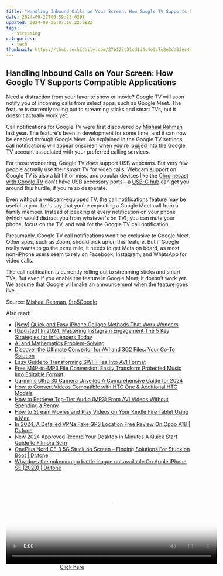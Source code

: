 ```yaml
---
title: "Handling Inbound Calls on Your Screen: How Google TV Supports Compatible Applications"
date: 2024-09-22T00:39:23.039Z
updated: 2024-09-26T07:16:22.982Z
tags:
  - streaming
categories:
  - tech
thumbnail: https://thmb.techidaily.com/27b127c31cd1d4c4e3c7e2e3da33ec44af88b4b625ba034a78a3512eb4d83268.jpg
---
```


## Handling Inbound Calls on Your Screen: How Google TV Supports Compatible Applications

Need a distraction from your favorite show or movie? Google TV will soon notify you of incoming calls from select apps, such as Google Meet. The feature is currently rolling out to streaming sticks and smart TVs, but it doesn't actually work yet.

 Call notifications for Google TV were first discovered by [Mishaal Rahman](https://twitter.com/MishaalRahman/status/1666602517612974080) last year. The feature's been in development for some time, and it can now be enabled through Google Meet. As explained in the Google TV settings, call notifications will appear onscreen when you're logged into the Google TV account associated with your preferred calling services.

 For those wondering, Google TV _does_ support USB webcams. But very few people actually use their smart TV for video calls. Webcam support on Google TV is also a bit hit or miss, and popular devices like the [Chromecast with Google TV](https://fox-direct.techidaily.com/new-in-2024-break-free-from-periscope-unique-mobile-video-apps-for-smartphones/) don't have USB accessory ports—a [USB-C hub](https://some-approaches.techidaily.com/new-precision-and-speed-the-ultimate-guide-to-mac-srt-editing/) can get you around this hurdle, if you're so desperate.

 Even without a webcam-equipped TV, the call notifications feature may be useful to you. Let's say that you're expecting a Google Meet call from a family member. Instead of peeking at every notification on your phone (which would distract you from whatever's on TV), you can mute your phone, focus on the TV, and wait for the Google TV call notification.

 Presumably, Google TV call notifications won't be exclusive to Google Meet. Other apps, such as Zoom, should pick up on this feature. But if Google really wants to go the extra mile, it needs to get Meta on board, as most non-iPhone users seem to rely on Facebook, Instagram, and WhatsApp for video calls.

 The call notification is currently rolling out to streaming sticks and smart TVs. But even if you enable the feature in Google Meet, it doesn't work yet. We assume that Google will make an announcement when the feature goes live.

 Source: [Mishaal Rahman](https://twitter.com/MishaalRahman/status/1747400625518940355), [9to5Google](https://9to5google.com/2024/01/16/google-tv-call-notifications/)

<ins class="adsbygoogle"
     style="display:block"
     data-ad-format="autorelaxed"
     data-ad-client="ca-pub-7571918770474297"
     data-ad-slot="1223367746"></ins>

<ins class="adsbygoogle"
     style="display:block"
     data-ad-client="ca-pub-7571918770474297"
     data-ad-slot="8358498916"
     data-ad-format="auto"
     data-full-width-responsive="true"></ins>

<span class="atpl-alsoreadstyle">Also read:</span>
<div><ul>
<li><a href="https://extra-guidance.techidaily.com/new-quick-and-easy-iphone-collage-methods-that-work-wonders/"><u>[New] Quick and Easy iPhone Collage Methods That Work Wonders</u></a></li>
<li><a href="https://instagram-clips.techidaily.com/updated-in-2024-mastering-instagram-engagement-the-5-key-strategies-for-influencers-today/"><u>[Updated] In 2024, Mastering Instagram Engagement The 5 Key Strategies for Influencers Today</u></a></li>
<li><a href="https://tech-hub.techidaily.com/ai-and-mathematics-problem-solving/"><u>AI and Mathematics Problem-Solving</u></a></li>
<li><a href="https://media-tips.techidaily.com/1723620217168-discover-the-ultimate-convertor-for-avi-and-3g2-files-your-go-to-solution/"><u>Discover the Ultimate Convertor for AVI and 3G2 Files: Your Go-To Solution</u></a></li>
<li><a href="https://media-tips.techidaily.com/easy-guide-to-transforming-swf-files-into-avi-format/"><u>Easy Guide to Transforming SWF Files Into AVI Format</u></a></li>
<li><a href="https://media-tips.techidaily.com/free-m4p-to-mp3-file-conversion-easily-transform-protected-music-into-editable-format/"><u>Free M4P-to-MP3 File Conversion: Easily Transform Protected Music Into Editable Format</u></a></li>
<li><a href="https://some-techniques.techidaily.com/garmins-ultra-30-camera-unveiled-a-comprehensive-guide-for-2024/"><u>Garmin's Ultra 30 Camera Unveiled A Comprehensive Guide for 2024</u></a></li>
<li><a href="https://media-tips.techidaily.com/how-to-convert-videos-compatible-with-htc-one-and-additional-htc-models/"><u>How to Convert Videos Compatible with HTC One & Additional HTC Models</u></a></li>
<li><a href="https://media-tips.techidaily.com/how-to-retrieve-top-tier-audio-mp3-from-avi-videos-without-spending-a-penny/"><u>How to Retrieve Top-Tier Audio (MP3) From AVI Videos Without Spending a Penny</u></a></li>
<li><a href="https://media-tips.techidaily.com/how-to-stream-movies-and-play-videos-on-your-kindle-fire-tablet-using-a-mac/"><u>How to Stream Movies and Play Videos on Your Kindle Fire Tablet Using a Mac</u></a></li>
<li><a href="https://change-location.techidaily.com/in-2024-a-detailed-vpna-fake-gps-location-free-review-on-oppo-a18-drfone-by-drfone-virtual-android/"><u>In 2024, A Detailed VPNa Fake GPS Location Free Review On Oppo A18 | Dr.fone</u></a></li>
<li><a href="https://smart-video-editing.techidaily.com/new-2024-approved-record-your-desktop-in-minutes-a-quick-start-guide-to-filmora-scrn/"><u>New 2024 Approved Record Your Desktop in Minutes A Quick Start Guide to Filmora Scrn</u></a></li>
<li><a href="https://fix-guide.techidaily.com/oneplus-nord-ce-3-5g-stuck-on-screen-finding-solutions-for-stuck-on-boot-drfone-by-drfone-fix-android-problems-fix-android-problems/"><u>OnePlus Nord CE 3 5G Stuck on Screen – Finding Solutions For Stuck on Boot | Dr.fone</u></a></li>
<li><a href="https://ios-pokemon-go.techidaily.com/why-does-the-pokemon-go-battle-league-not-available-on-apple-iphone-se-2020-drfone-by-drfone-virtual-ios/"><u>Why does the pokemon go battle league not available On Apple iPhone SE (2020) | Dr.fone</u></a></li>
</ul></div>

<!-- affiliate ads begin -->
<span id="1982508">
					<video width="576" height="240" style="cursor:pointer"
           poster="//a.impactradius-go.com/display-clicktoplayimage/1982508.png"
           onclick="if(!this.playClicked){this.play();this.setAttribute('controls',true);this.playClicked=true;}">
	   <source src="//a.impactradius-go.com/display-ad/22993-1982508">
	   <img src="//a.impactradius-go.com/display-clicktoplayimage/1982508.png" style="border: none; height: 100%; width: 100%; object-fit: contain">
	</video>
	<div style="width:360px;text-align:center"><a href="javascript:window.open(decodeURIComponent('https%3A%2F%2Fhomestyler.sjv.io%2Fc%2F5597632%2F1982508%2F22993'), '_blank');void(0);">Click here</a></div>
</span>
<img height="0" width="0" src="https://imp.pxf.io/i/5597632/1982508/22993" style="position:absolute;visibility:hidden;" border="0" />
<!-- affiliate ads end -->

